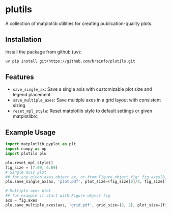 # plutils

A collection of matplotlib utilities for creating publication-quality plots.

## Installation

Install the package from github (uv):

```bash
uv pip install git+https://github.com/brainfo/plutils.git
```

## Features

- `save_single_ax`: Save a single axis with customizable plot size and legend placement
- `save_multiple_axes`: Save multiple axes in a grid layout with consistent sizing
- `reset_mpl_style`: Reset matplotlib style to default settings or given matplotlibrc

## Example Usage

```python
import matplotlib.pyplot as plt
import numpy as np
import plutils plu

plu.reset_mpl_style()
fig_size = [7.09, 6.69]
# Single axis plot
## for any given axes object ax, or from Figure object fig: fig.axes[0]
plu.save_single_ax(ax, 'plot.pdf', plot_size=(fig_size[0]/4, fig_size[1]/8), legend_out=True, right_pad_frac=0.3)

# Multiple axes plot
## for example if start with Figure object fig
axs = fig.axes
plu.save_multiple_axes(axs, 'grid.pdf', grid_size=(2, 2), plot_size=(fig_size/4, fig_size/8))
```
